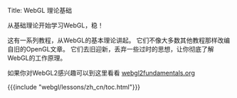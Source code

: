 Title: WebGL 理论基础

从基础理论开始学习WebGL，稳！

这有一系列教程，从WebGL的基本理论讲起。
它们不像大多数其他教程那样改编自旧的OpenGL文章。
它们去旧迎新，丢弃一些过时的思想，让你彻底了解WebGL的工作原理。


如果你对WebGL2感兴趣可以到这里看看 [webgl2fundamentals.org](https://webgl2fundamentals.org)

{{{include "webgl/lessons/zh_cn/toc.html"}}}


<!--

{{{table_of_contents}}}

-->



